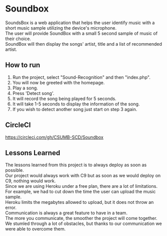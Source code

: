 # Soundbox

SoundsBox is a web application that helps the user identify music with a short music sample utilizing the device's microphone. <br/>
The user will provide SoundBox with a small 5 second sample of music of their choice. <br/>
SoundBox will then display the songs' artist, title and a list of recommended artist. <br/>



## How to run

1. Run the project, select "Sound-Recognition" and then "index.php".<br/>
2. You will now be greeted with the homepage.<br/>
3. Play a song.<br/>
4. Press 'Detect song'.<br/>
5. It will record the song being played for 5 seconds.<br/>
6. It will take 1-5 seconds to display the information of the song.<br/>
7. If you wish to detect another song just start on step 3 again.



## CircleCI 

https://circleci.com/gh/CSUMB-SCD/Soundbox


## Lessons Learned

The lessons learned from this project is to always deploy as soon as possible. <br/> 
Our project would always work with C9 but as soon as we would deploy on C9, nothing would work. <br/>
Since we are using Heroku under a free plan, there are a lot of limitations. <br/>
For example, we had to cut down the time the user can upload the music sample. <br/>
Heroku limits the megabytes allowed to upload, but it does not throw an error. <br/>
Communication is always a great feature to have in a team. <br/>
The more you communicate, the smoother the project will come together. <br/>
We stumled through a lot of obstacles, but thanks to our communication we were able to overcome them. <br/>
